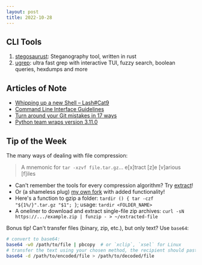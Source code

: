 ```yaml
---
layout: post
title: 2022-10-28
---
```


## CLI Tools

1. [stegosaurust](https://github.com/jj-style/stegosaurust): Steganography tool, written in rust
2. [ugrep](https://github.com/Genivia/ugrep): ultra fast grep with interactive TUI, fuzzy search, boolean queries, hexdumps and more

## Articles of Note

- [Whipping up a new Shell – Lash#Cat9](https://arcan-fe.com/2022/10/15/whipping-up-a-new-shell-lashcat9/)
- [Command Line Interface Guidelines](https://clig.dev)
- [Turn around your Git mistakes in 17 ways](https://dev.to/smitterhane/turn-around-your-git-mistakes-in-17-ways-2mn1)
- [Python team wraps version 3.11.0](https://www.theregister.com/2022/10/25/python_team_wraps_version_3110/)

## Tip of the Week

The many ways of dealing with file compression:

> A mnemonic for `tar -xzvf file.tar.gz`...
> e[x]tract [z]e [v]arious [f]iles

- Can't remember the tools for every compression algorithm? Try [extract](https://github.com/xvoland/Extract/blob/master/extract.sh)!
- Or (a shameless plug) [my own fork](https://github.com/bradleyfrank/ansible/blob/main/playbooks/files/dotfiles/.local/bin/extract) with added functionality!
- Here's a function to gzip a folder: `tardir () { tar -czf "${1%/}".tar.gz "$1"; }`; usage: `tardir <FOLDER_NAME>`
- A oneliner to download and extract single-file zip archives: `curl -sN https://.../example.zip | funzip - > ~/extracted-file`

Bonus tip! Can't transfer files (binary, zip, etc.), but only text? Use `base64`:

```sh
# convert to base64:
base64 -w0 /path/to/file | pbcopy  # or `xclip`, `xsel` for Linux
# transfer the text using your chosen method, the recipient should paste the plaintext in a file:
base64 -d /path/to/encoded/file > /path/to/decoded/file
```
